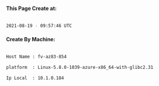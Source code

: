 
   
#### This Page Create at:

```bash

2021-08-19 - 09:57:46 UTC

```

#### Create By Machine:

```bash

Host Name : fv-az83-854

platform  : Linux-5.8.0-1039-azure-x86_64-with-glibc2.31

Ip Local  : 10.1.0.184

```

